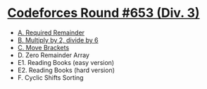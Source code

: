 # [Codeforces Round #653 (Div. 3)](https://codeforces.com/contest/1374)

- [A. Required Remainder](https://github.com/wingkwong/codeforces/blob/master/contests/1374/A.cpp)
- [B. Multiply by 2, divide by 6](https://github.com/wingkwong/codeforces/blob/master/contests/1374/B.cpp)
- [C. Move Brackets](https://github.com/wingkwong/codeforces/blob/master/contests/1374/C.cpp)
- D. Zero Remainder Array
- E1. Reading Books (easy version)
- E2. Reading Books (hard version)
- F. Cyclic Shifts Sorting
